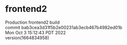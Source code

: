 # frontend2  
Production frontend2 build  
commit bab3cea3d31f5b2e00231ab3ecb467b4982ed01b  
Mon Oct 3 15:12:43 PDT 2022  
version(1664834958)  
